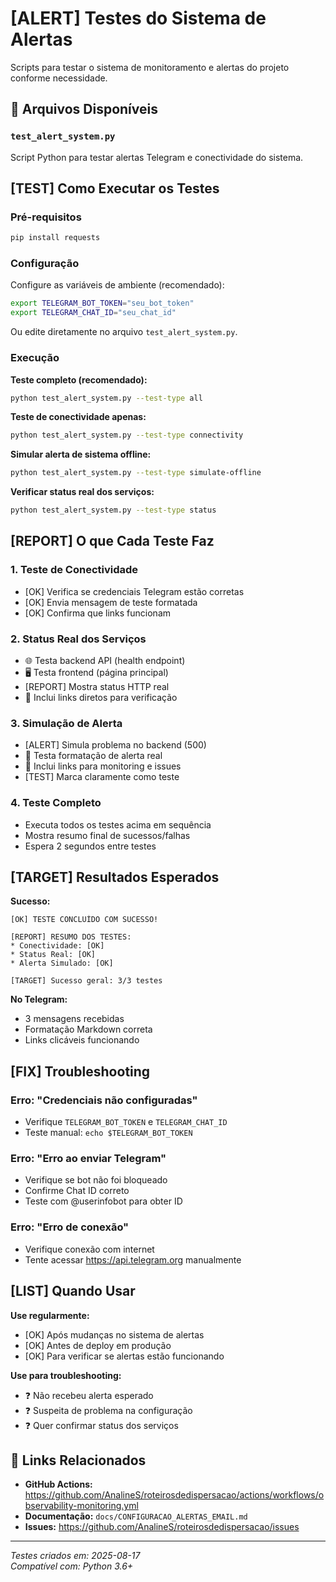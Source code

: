 # [ALERT] Testes do Sistema de Alertas

Scripts para testar o sistema de monitoramento e alertas do projeto conforme necessidade.

## 📁 Arquivos Disponíveis

### `test_alert_system.py`
Script Python para testar alertas Telegram e conectividade do sistema.

## [TEST] Como Executar os Testes

### Pré-requisitos
```bash
pip install requests
```

### Configuração
Configure as variáveis de ambiente (recomendado):
```bash
export TELEGRAM_BOT_TOKEN="seu_bot_token"
export TELEGRAM_CHAT_ID="seu_chat_id"
```

Ou edite diretamente no arquivo `test_alert_system.py`.

### Execução

**Teste completo (recomendado):**
```bash
python test_alert_system.py --test-type all
```

**Teste de conectividade apenas:**
```bash
python test_alert_system.py --test-type connectivity
```

**Simular alerta de sistema offline:**
```bash
python test_alert_system.py --test-type simulate-offline
```

**Verificar status real dos serviços:**
```bash
python test_alert_system.py --test-type status
```

## [REPORT] O que Cada Teste Faz

### 1. Teste de Conectividade
- [OK] Verifica se credenciais Telegram estão corretas
- [OK] Envia mensagem de teste formatada
- [OK] Confirma que links funcionam

### 2. Status Real dos Serviços
- 🌐 Testa backend API (health endpoint)
- 🖥️ Testa frontend (página principal)
- [REPORT] Mostra status HTTP real
- 🔗 Inclui links diretos para verificação

### 3. Simulação de Alerta
- [ALERT] Simula problema no backend (500)
- 📱 Testa formatação de alerta real
- 🔗 Inclui links para monitoring e issues
- [TEST] Marca claramente como teste

### 4. Teste Completo
- Executa todos os testes acima em sequência
- Mostra resumo final de sucessos/falhas
- Espera 2 segundos entre testes

## [TARGET] Resultados Esperados

**Sucesso:**
```
[OK] TESTE CONCLUÍDO COM SUCESSO!

[REPORT] RESUMO DOS TESTES:
* Conectividade: [OK]
* Status Real: [OK] 
* Alerta Simulado: [OK]

[TARGET] Sucesso geral: 3/3 testes
```

**No Telegram:**
- 3 mensagens recebidas
- Formatação Markdown correta
- Links clicáveis funcionando

## [FIX] Troubleshooting

### Erro: "Credenciais não configuradas"
- Verifique `TELEGRAM_BOT_TOKEN` e `TELEGRAM_CHAT_ID`
- Teste manual: `echo $TELEGRAM_BOT_TOKEN`

### Erro: "Erro ao enviar Telegram"
- Verifique se bot não foi bloqueado
- Confirme Chat ID correto
- Teste com @userinfobot para obter ID

### Erro: "Erro de conexão"
- Verifique conexão com internet
- Tente acessar https://api.telegram.org manualmente

## [LIST] Quando Usar

**Use regularmente:**
- [OK] Após mudanças no sistema de alertas
- [OK] Antes de deploy em produção
- [OK] Para verificar se alertas estão funcionando

**Use para troubleshooting:**
- ❓ Não recebeu alerta esperado
- ❓ Suspeita de problema na configuração
- ❓ Quer confirmar status dos serviços

## 🔗 Links Relacionados

- **GitHub Actions:** https://github.com/AnalineS/roteirosdedispersacao/actions/workflows/observability-monitoring.yml
- **Documentação:** `docs/CONFIGURACAO_ALERTAS_EMAIL.md`
- **Issues:** https://github.com/AnalineS/roteirosdedispersacao/issues

---

*Testes criados em: 2025-08-17*  
*Compatível com: Python 3.6+*